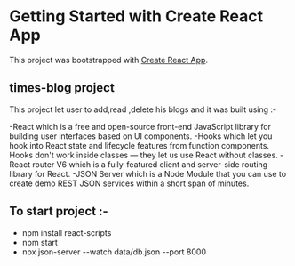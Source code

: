 # Getting Started with Create React App

This project was bootstrapped with [Create React App](https://github.com/facebook/create-react-app).

## times-blog project

This project let user to add,read ,delete his blogs and it was built using :-

-React which is a free and open-source front-end JavaScript library for building user interfaces based on UI components.
-Hooks which let you hook into React state and lifecycle features from function components. Hooks don't work inside classes — they let us use React without classes.
-React router V6 which is a fully-featured client and server-side routing library for React.
-JSON Server which is a Node Module that you can use to create demo REST JSON services within a short span of minutes.

## To start project :-

 - npm install react-scripts
 - npm start
 - npx json-server --watch data/db.json --port 8000
